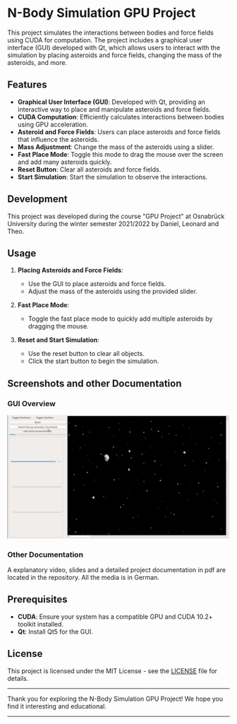 # N-Body Simulation GPU Project

This project simulates the interactions between bodies and force fields using CUDA for computation.
The project includes a graphical user interface (GUI) developed with Qt, which allows users to interact with the simulation by placing asteroids and force fields, changing the mass of the asteroids, and more.

## Features

- **Graphical User Interface (GUI)**: Developed with Qt, providing an interactive way to place and manipulate asteroids and force fields.
- **CUDA Computation**: Efficiently calculates interactions between bodies using GPU acceleration.
- **Asteroid and Force Fields**: Users can place asteroids and force fields that influence the asteroids.
- **Mass Adjustment**: Change the mass of the asteroids using a slider.
- **Fast Place Mode**: Toggle this mode to drag the mouse over the screen and add many asteroids quickly.
- **Reset Button**: Clear all asteroids and force fields.
- **Start Simulation**: Start the simulation to observe the interactions.

## Development

This project was developed during the course "GPU Project" at Osnabrück University during the winter semester 2021/2022 by Daniel, Leonard and Theo.

## Usage

1. **Placing Asteroids and Force Fields**:
    - Use the GUI to place asteroids and force fields.
    - Adjust the mass of the asteroids using the provided slider.

2. **Fast Place Mode**:
    - Toggle the fast place mode to quickly add multiple asteroids by dragging the mouse.

3. **Reset and Start Simulation**:
    - Use the reset button to clear all objects.
    - Click the start button to begin the simulation.

## Screenshots and other Documentation

### GUI Overview
![GUI Screenshot](screenshots/gui.png)

### Other Documentation
A explanatory video, slides and a detailed project documentation in pdf are located in the repository. All the media is in German.

## Prerequisites

- **CUDA**: Ensure your system has a compatible GPU and CUDA 10.2+ toolkit installed.
- **Qt**: Install Qt5 for the GUI.

## License

This project is licensed under the MIT License - see the [LICENSE](LICENSE) file for details.

---

Thank you for exploring the N-Body Simulation GPU Project! We hope you find it interesting and educational.

---
